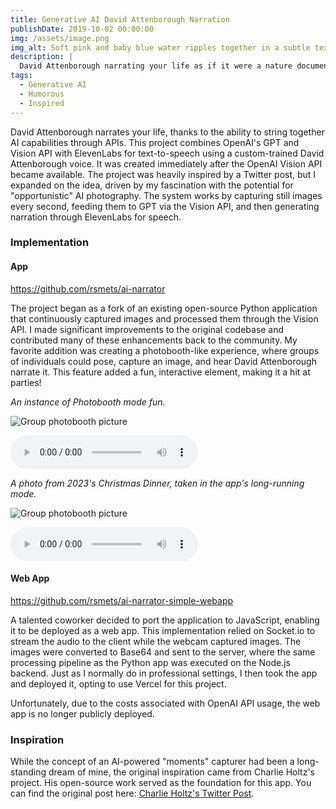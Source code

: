```yaml
---
title: Generative AI David Attenborough Narration
publishDate: 2019-10-02 00:00:00
img: /assets/image.png
img_alt: Soft pink and baby blue water ripples together in a subtle texture.
description: |
  David Attenborough narrating your life as if it were a nature documentary
tags:
  - Generative AI
  - Humorous
  - Inspired
---
```


David Attenborough narrates your life, thanks to the ability to string together AI capabilities through APIs. This project combines OpenAI's GPT and Vision API with ElevenLabs for text-to-speech using a custom-trained David Attenborough voice. It was created immediately after the OpenAI Vision API became available. The project was heavily inspired by a Twitter post, but I expanded on the idea, driven by my fascination with the potential for "opportunistic" AI photography. The system works by capturing still images every second, feeding them to GPT via the Vision API, and then generating narration through ElevenLabs for speech.

### Implementation

#### App

https://github.com/rsmets/ai-narrator

The project began as a fork of an existing open-source Python application that continuously captured images and processed them through the Vision API. I made significant improvements to the original codebase and contributed many of these enhancements back to the community. My favorite addition was creating a photobooth-like experience, where groups of individuals could pose, capture an image, and hear David Attenborough narrate it. This feature added a fun, interactive element, making it a hit at parties!

_An instance of Photobooth mode fun._

![Group photobooth picture](/assets/Dev+Group/image.jpg)

<audio controls>
  <source src="/assets/Dev+Group/audio.wav" type="audio/wav">
  Your browser does not support the audio element.
</audio>

_A photo from 2023's Christmas Dinner, taken in the app's long-running mode._

![Group photobooth picture](/assets/dinner/image.jpg)

<audio controls>
  <source src="/assets/dinner/audio.wav" type="audio/wav">
  Your browser does not support the audio element.
</audio>

#### Web App

https://github.com/rsmets/ai-narrator-simple-webapp

A talented coworker decided to port the application to JavaScript, enabling it to be deployed as a web app. This implementation relied on Socket.io to stream the audio to the client while the webcam captured images. The images were converted to Base64 and sent to the server, where the same processing pipeline as the Python app was executed on the Node.js backend. Just as I normally do in professional settings, I then took the app and deployed it, opting to use Vercel for this project.

Unfortunately, due to the costs associated with OpenAI API usage, the web app is no longer publicly deployed.

### Inspiration

While the concept of an AI-powered "moments" capturer had been a long-standing dream of mine, the original inspiration came from Charlie Holtz's project. His open-source work served as the foundation for this app. You can find the original post here: [Charlie Holtz's Twitter Post](https://twitter.com/charliebholtz/status/1724815159590293764).
